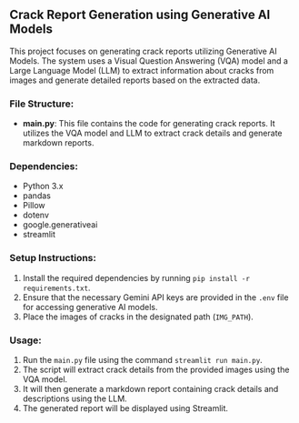 ## **Crack Report Generation using Generative AI Models**

This project focuses on generating crack reports utilizing Generative AI Models. The system uses a Visual Question Answering (VQA) model and a Large Language Model (LLM) to extract information about cracks from images and generate detailed reports based on the extracted data.

### **File Structure:**

- **main.py**: This file contains the code for generating crack reports. It utilizes the VQA model and LLM to extract crack details and generate markdown reports.

### **Dependencies:**

- Python 3.x
- pandas
- Pillow
- dotenv
- google.generativeai
- streamlit

### **Setup Instructions:**

1. Install the required dependencies by running `pip install -r requirements.txt`.
2. Ensure that the necessary Gemini API keys are provided in the `.env` file for accessing generative AI models.
3. Place the images of cracks in the designated path (`IMG_PATH`).


### **Usage:**

1. Run the `main.py` file using the command `streamlit run main.py`.
2. The script will extract crack details from the provided images using the VQA model.
3. It will then generate a markdown report containing crack details and descriptions using the LLM.
4. The generated report will be displayed using Streamlit.

